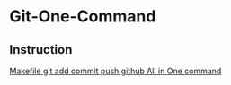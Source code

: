 # Git-One-Command

## Instruction

[Makefile git add commit push github All in One command](https://panjeh.medium.com/makefile-git-add-commit-push-github-all-in-one-command-9dcf76220f48)